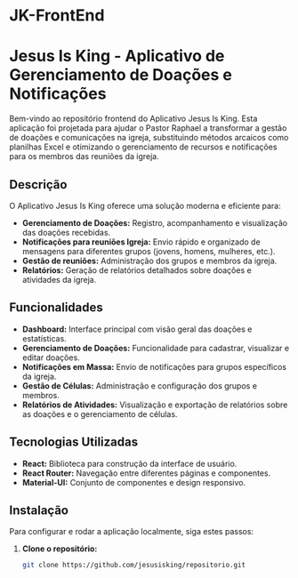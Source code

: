# JK-FrontEnd

# Jesus Is King - Aplicativo de Gerenciamento de Doações e Notificações

Bem-vindo ao repositório frontend do Aplicativo Jesus Is King. Esta aplicação foi projetada para ajudar o Pastor Raphael a transformar a gestão de doações e comunicações na igreja, substituindo métodos arcaicos como planilhas Excel e otimizando o gerenciamento de recursos e notificações para os membros das reuniões da igreja.

## Descrição

O Aplicativo Jesus Is King oferece uma solução moderna e eficiente para:

- **Gerenciamento de Doações:** Registro, acompanhamento e visualização das doações recebidas.
- **Notificações para  reuniões Igreja:** Envio rápido e organizado de mensagens para diferentes grupos (jovens, homens, mulheres, etc.).
- **Gestão de reuniões:** Administração dos grupos e membros da igreja.
- **Relatórios:** Geração de relatórios detalhados sobre doações e atividades da igreja.

## Funcionalidades

- **Dashboard:** Interface principal com visão geral das doações e estatísticas.
- **Gerenciamento de Doações:** Funcionalidade para cadastrar, visualizar e editar doações.
- **Notificações em Massa:** Envio de notificações para grupos específicos da igreja.
- **Gestão de Células:** Administração e configuração dos grupos e membros.
- **Relatórios de Atividades:** Visualização e exportação de relatórios sobre as doações e o gerenciamento de células.

## Tecnologias Utilizadas

- **React:** Biblioteca para construção da interface de usuário.
- **React Router:** Navegação entre diferentes páginas e componentes.
- **Material-UI:** Conjunto de componentes e design responsivo.

## Instalação

Para configurar e rodar a aplicação localmente, siga estes passos:

1. **Clone o repositório:**
   ```bash
   git clone https://github.com/jesusisking/repositorio.git
